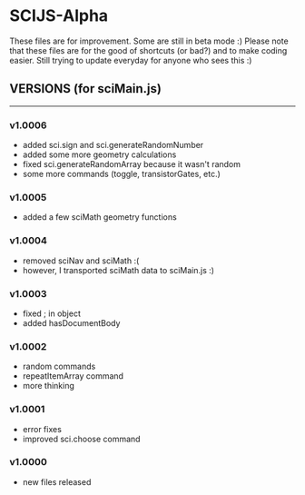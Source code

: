 # SCIJS-Alpha
These files are for improvement. Some are still in beta mode :)
Please note that these files are for the good of shortcuts (or bad?) and to make coding easier.
Still trying to update everyday for anyone who sees this :)

## VERSIONS (for sciMain.js)
---
### v1.0006
- added sci.sign and sci.generateRandomNumber
- added some more geometry calculations
- fixed sci.generateRandomArray because it wasn't random
- some more commands (toggle, transistorGates, etc.)

### v1.0005
- added a few sciMath geometry functions

### v1.0004
- removed sciNav and sciMath :(
- however, I transported sciMath data to sciMain.js :)

### v1.0003
- fixed ; in object
- added hasDocumentBody

### v1.0002
- random commands
- repeatItemArray command
- more thinking

### v1.0001
- error fixes
- improved sci.choose command

### v1.0000
- new files released